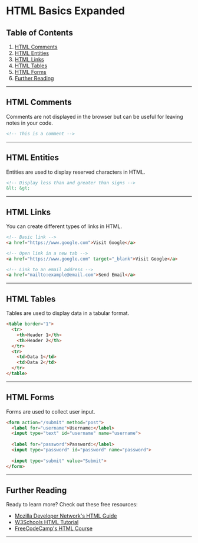 # HTML Basics Expanded

## Table of Contents

1. [HTML Comments](#html-comments)
2. [HTML Entities](#html-entities)
3. [HTML Links](#html-links)
4. [HTML Tables](#html-tables)
5. [HTML Forms](#html-forms)
6. [Further Reading](#further-reading)

---

## HTML Comments

Comments are not displayed in the browser but can be useful for leaving notes in your code.

```html
<!-- This is a comment -->
```

---

## HTML Entities

Entities are used to display reserved characters in HTML.

```html
<!-- Display less than and greater than signs -->
&lt; &gt;
```

---

## HTML Links

You can create different types of links in HTML.

```html
<!-- Basic link -->
<a href="https://www.google.com">Visit Google</a>

<!-- Open link in a new tab -->
<a href="https://www.google.com" target="_blank">Visit Google</a>

<!-- Link to an email address -->
<a href="mailto:example@email.com">Send Email</a>
```

---

## HTML Tables

Tables are used to display data in a tabular format.

```html
<table border="1">
  <tr>
    <th>Header 1</th>
    <th>Header 2</th>
  </tr>
  <tr>
    <td>Data 1</td>
    <td>Data 2</td>
  </tr>
</table>
```

---

## HTML Forms

Forms are used to collect user input.

```html
<form action="/submit" method="post">
  <label for="username">Username:</label>
  <input type="text" id="username" name="username">
  
  <label for="password">Password:</label>
  <input type="password" id="password" name="password">
  
  <input type="submit" value="Submit">
</form>
```

---

## Further Reading

Ready to learn more? Check out these free resources:

- [Mozilla Developer Network's HTML Guide](https://developer.mozilla.org/en-US/docs/Web/HTML)
- [W3Schools HTML Tutorial](https://www.w3schools.com/html/)
- [FreeCodeCamp's HTML Course](https://www.freecodecamp.org/)

---
